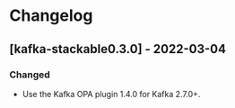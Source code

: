 # Changelog

## [kafka-stackable0.3.0] - 2022-03-04

### Changed

- Use the Kafka OPA plugin 1.4.0 for Kafka 2.7.0+.

[#56]: https://github.com/stackabletech/docker-images/pull/56
